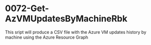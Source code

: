 # 0072-Get-AzVMUpdatesByMachineRbk
This sript will produce a CSV file with the Azure VM updates history by machine using the Azure Resource Graph
